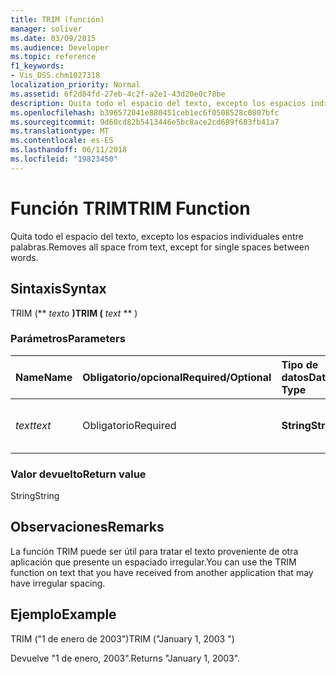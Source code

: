 ```yaml
---
title: TRIM (función)
manager: soliver
ms.date: 03/09/2015
ms.audience: Developer
ms.topic: reference
f1_keywords:
- Vis_DSS.chm1027318
localization_priority: Normal
ms.assetid: 6f2d84fd-27eb-4c2f-a2e1-43d20e0c78be
description: Quita todo el espacio del texto, excepto los espacios individuales entre palabras.
ms.openlocfilehash: b396572041e880451ceb1ec6f0508528c0807bfc
ms.sourcegitcommit: 9d60cd82b5413446e5bc8ace2cd689f683fb41a7
ms.translationtype: MT
ms.contentlocale: es-ES
ms.lasthandoff: 06/11/2018
ms.locfileid: "19823450"
---
```

# <a name="trim-function"></a><span data-ttu-id="4d99e-103">Función TRIM</span><span class="sxs-lookup"><span data-stu-id="4d99e-103">TRIM Function</span></span>

<span data-ttu-id="4d99e-104">Quita todo el espacio del texto, excepto los espacios individuales entre palabras.</span><span class="sxs-lookup"><span data-stu-id="4d99e-104">Removes all space from text, except for single spaces between words.</span></span> 
  
## <a name="syntax"></a><span data-ttu-id="4d99e-105">Sintaxis</span><span class="sxs-lookup"><span data-stu-id="4d99e-105">Syntax</span></span>

<span data-ttu-id="4d99e-106">TRIM (** *texto* **)</span><span class="sxs-lookup"><span data-stu-id="4d99e-106">TRIM (** *text* ** )</span></span> 
  
### <a name="parameters"></a><span data-ttu-id="4d99e-107">Parámetros</span><span class="sxs-lookup"><span data-stu-id="4d99e-107">Parameters</span></span>

|<span data-ttu-id="4d99e-108">**Name**</span><span class="sxs-lookup"><span data-stu-id="4d99e-108">**Name**</span></span>|<span data-ttu-id="4d99e-109">**Obligatorio/opcional**</span><span class="sxs-lookup"><span data-stu-id="4d99e-109">**Required/Optional**</span></span>|<span data-ttu-id="4d99e-110">**Tipo de datos**</span><span class="sxs-lookup"><span data-stu-id="4d99e-110">**Data Type**</span></span>|<span data-ttu-id="4d99e-111">**Descripción**</span><span class="sxs-lookup"><span data-stu-id="4d99e-111">**Description**</span></span>|
|:-----|:-----|:-----|:-----|
| <span data-ttu-id="4d99e-112">_text_</span><span class="sxs-lookup"><span data-stu-id="4d99e-112">_text_</span></span> <br/> |<span data-ttu-id="4d99e-113">Obligatorio</span><span class="sxs-lookup"><span data-stu-id="4d99e-113">Required</span></span>  <br/> |<span data-ttu-id="4d99e-114">**String**</span><span class="sxs-lookup"><span data-stu-id="4d99e-114">**String**</span></span> <br/> |<span data-ttu-id="4d99e-115">El texto cuyos espacios se desea eliminar.</span><span class="sxs-lookup"><span data-stu-id="4d99e-115">The text from which you want to remove spaces.</span></span>  <br/> |
   
### <a name="return-value"></a><span data-ttu-id="4d99e-116">Valor devuelto</span><span class="sxs-lookup"><span data-stu-id="4d99e-116">Return value</span></span>

<span data-ttu-id="4d99e-117">String</span><span class="sxs-lookup"><span data-stu-id="4d99e-117">String</span></span>
  
## <a name="remarks"></a><span data-ttu-id="4d99e-118">Observaciones</span><span class="sxs-lookup"><span data-stu-id="4d99e-118">Remarks</span></span>

<span data-ttu-id="4d99e-119">La función TRIM puede ser útil para tratar el texto proveniente de otra aplicación que presente un espaciado irregular.</span><span class="sxs-lookup"><span data-stu-id="4d99e-119">You can use the TRIM function on text that you have received from another application that may have irregular spacing.</span></span>
  
## <a name="example"></a><span data-ttu-id="4d99e-120">Ejemplo</span><span class="sxs-lookup"><span data-stu-id="4d99e-120">Example</span></span>

<span data-ttu-id="4d99e-121">TRIM ("1 de enero de 2003")</span><span class="sxs-lookup"><span data-stu-id="4d99e-121">TRIM ("January 1, 2003 ")</span></span> 
  
<span data-ttu-id="4d99e-122">Devuelve "1 de enero, 2003".</span><span class="sxs-lookup"><span data-stu-id="4d99e-122">Returns "January 1, 2003".</span></span> 
  

